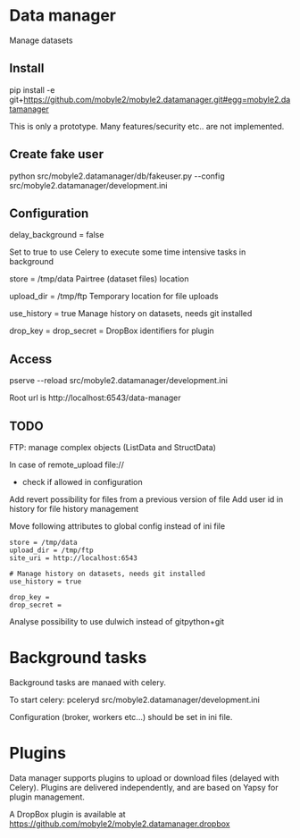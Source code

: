 # Data manager

Manage datasets

## Install

pip install -e git+https://github.com/mobyle2/mobyle2.datamanager.git#egg=mobyle2.datamanager

This is only a prototype. Many features/security etc.. are not implemented.

## Create fake user

python  src/mobyle2.datamanager/db/fakeuser.py --config src/mobyle2.datamanager/development.ini

## Configuration

delay_background = false

Set to true to use Celery to execute some time intensive tasks in background

store = /tmp/data
Pairtree (dataset files) location

upload_dir = /tmp/ftp
Temporary location for file uploads

use_history = true
Manage history on datasets, needs git installed

drop_key =
drop_secret =
DropBox identifiers for plugin



## Access

pserve --reload src/mobyle2.datamanager/development.ini

Root url is http://localhost:6543/data-manager

## TODO

FTP:
  manage complex objects (ListData and StructData)

In case of remote_upload file://
 - check if allowed in configuration

Add revert possibility for files from a previous version of file
Add user id in history for file history management

Move following attributes to global config instead of ini file

    store = /tmp/data
    upload_dir = /tmp/ftp
    site_uri = http://localhost:6543
    
    # Manage history on datasets, needs git installed
    use_history = true
    
    drop_key =
    drop_secret =


Analyse possibility to use dulwich instead of gitpython+git

# Background tasks

Background tasks are manaed with celery.

To start celery:
    pceleryd src/mobyle2.datamanager/development.ini

Configuration (broker, workers etc...) should be set in ini file.

# Plugins

Data manager supports plugins to upload or download files (delayed with Celery).
Plugins are delivered independently, and are based on Yapsy for plugin management.

A DropBox plugin is available at https://github.com/mobyle2/mobyle2.datamanager.dropbox
